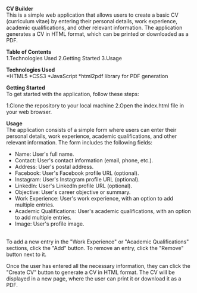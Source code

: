 **CV Builder**<br/>
This is a simple web application that allows users to create a basic CV (curriculum vitae) by entering their personal details, work experience, academic qualifications, and other relevant information. The application generates a CV in HTML format, which can be printed or downloaded as a PDF.

**Table of Contents**<br/>
1.Technologies Used
2.Getting Started
3.Usage

**Technologies Used**<br/>
*HTML5
*CSS3
*JavaScript
*html2pdf library for PDF generation

**Getting Started**<br/>
To get started with the application, follow these steps:

1.Clone the repository to your local machine
2.Open the index.html file in your web browser.

**Usage**<br/>
The application consists of a simple form where users can enter their personal details, work experience, academic qualifications, and other relevant information. The form includes the following fields:

* Name: User's full name.
* Contact: User's contact information (email, phone, etc.).
* Address: User's postal address.
* Facebook: User's Facebook profile URL (optional).
* Instagram: User's Instagram profile URL (optional).
* LinkedIn: User's LinkedIn profile URL (optional).
* Objective: User's career objective or summary.
* Work Experience: User's work experience, with an option to add multiple entries.
* Academic Qualifications: User's academic qualifications, with an option to add multiple entries.
* Image: User's profile image.
<br/>
To add a new entry in the "Work Experience" or "Academic Qualifications" sections, click the "Add" button. To remove an entry, click the "Remove" button next to it.

Once the user has entered all the necessary information, they can click the "Create CV" button to generate a CV in HTML format. The CV will be displayed in a new page, where the user can print it or download it as a PDF.
